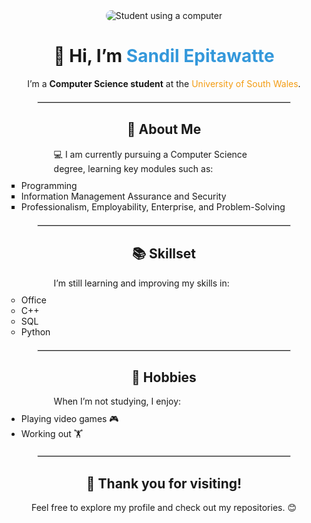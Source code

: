 
<div align="center">
  <!-- Top Banner -->
  <img src="https://images.app.goo.gl/vV4gnkffiujJkng19" 
       alt="Student using a computer" style="border-radius: 10px;">

  <!-- Introduction -->
  <h1>👋 Hi, I’m <span style="color: #3498db;">Sandil Epitawatte</span></h1>
  <p>
    I’m a <strong>Computer Science student</strong> at the 
    <span style="color: #f39c12;">University of South Wales</span>.
  </p>

  <hr style="width: 80%; border: 1px solid #ddd; margin: 20px auto;">
  
  <!-- About Me Section -->
  <h2>👀 About Me</h2>
  <p style="text-align: left; width: 70%; margin: auto;">
    💻 I am currently pursuing a Computer Science degree, learning key modules such as:
    <ul style="list-style: square; margin-top: 10px; text-align: left;">
      <li>Programming</li>
      <li>Information Management Assurance and Security</li>
      <li>Professionalism, Employability, Enterprise, and Problem-Solving</li>
    </ul>
  </p>
  
  <hr style="width: 80%; border: 1px solid #ddd; margin: 20px auto;">

  <!-- Skillset Section -->
  <h2>📚 Skillset</h2>
  <p style="text-align: left; width: 70%; margin: auto;">
    I’m still learning and improving my skills in:
    <ul style="list-style: circle; margin-top: 10px; text-align: left;">
      <li>Office</li>
      <li>C++</li>
      <li>SQL</li>
      <li>Python</li>
    </ul>
  </p>

  <hr style="width: 80%; border: 1px solid #ddd; margin: 20px auto;">

  <!-- Hobbies Section -->
  <h2>🏅 Hobbies</h2>
  <p style="text-align: left; width: 70%; margin: auto;">
    When I’m not studying, I enjoy:
    <ul style="list-style: disc; margin-top: 10px; text-align: left;">
      <li>Playing video games 🎮</li>
      <li>Working out 🏋️</li>
    </ul>
  </p>

  <hr style="width: 80%; border: 1px solid #ddd; margin: 20px auto;">

  <!-- Closing Section -->
  <h2>🌟 Thank you for visiting!</h2>
  <p>
    Feel free to explore my profile and check out my repositories. 😊
  </p>
</div>


<!---
sandil02/sandil02 is a ✨ special ✨ repository because its `README.md` (this file) appears on your GitHub profile.
You can click the Preview link to take a look at your changes.
--->
